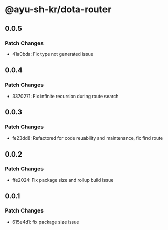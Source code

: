 # @ayu-sh-kr/dota-router

## 0.0.5

### Patch Changes

- 41a0bda: Fix type not generated issue

## 0.0.4

### Patch Changes

- 3370271: Fix infinite recursion during route search

## 0.0.3

### Patch Changes

- fe23dd8: Refactored for code reuability and maintenance, fix find route

## 0.0.2

### Patch Changes

- ffe2024: Fix package size and rollup build issue

## 0.0.1

### Patch Changes

- 615e4d1: fix package size issue
